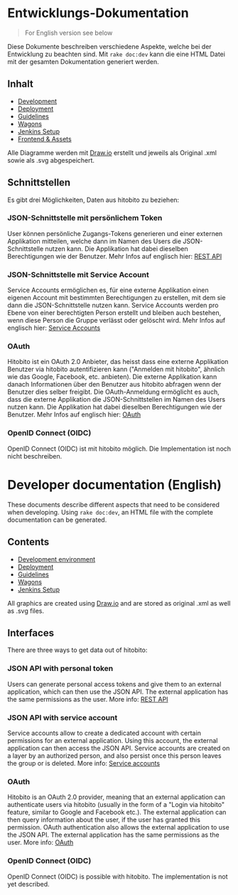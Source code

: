 # Entwicklungs-Dokumentation

> For English version see below

Diese Dokumente beschreiben verschiedene Aspekte, welche bei der Entwicklung zu beachten sind. Mit `rake doc:dev` kann die eine HTML Datei mit der gesamten Dokumentation generiert werden.

## Inhalt

* [Development](01_basics.md)
* [Deployment](02_deployment.md)
* [Guidelines](03_guidelines.md)
* [Wagons](04_wagons.md)
* [Jenkins Setup](06_jenkins_setup.md)
* [Frontend & Assets](09_webpacker.md)

Alle Diagramme werden mit [Draw.io](https://draw.io) erstellt und jeweils als Original .xml sowie als .svg abgespeichert.

## Schnittstellen
Es gibt drei Möglichkeiten, Daten aus hitobito zu beziehen:

### JSON-Schnittstelle mit persönlichem Token
User können persönliche Zugangs-Tokens generieren und einer externen Applikation mitteilen, welche dann im Namen des Users die JSON-Schnittstelle nutzen kann. Die Applikation hat dabei dieselben Berechtigungen wie der Benutzer.
Mehr Infos auf englisch hier: [REST API](05_rest_api.md)

### JSON-Schnittstelle mit Service Account
Service Accounts ermöglichen es, für eine externe Applikation einen eigenen Account mit bestimmten Berechtigungen zu erstellen, mit dem sie dann die JSON-Schnittstelle nutzen kann. Service Accounts werden pro Ebene von einer berechtigten Person erstellt und bleiben auch bestehen, wenn diese Person die Gruppe verlässt oder gelöscht wird.
Mehr Infos auf englisch hier: [Service Accounts](07_service_accounts.md)

### OAuth
Hitobito ist ein OAuth 2.0 Anbieter, das heisst dass eine externe Applikation Benutzer via hitobito autentifizieren kann ("Anmelden mit hitobito", ähnlich wie das Google, Facebook, etc. anbieten). Die externe Applikation kann danach Informationen über den Benutzer aus hitobito abfragen wenn der Benutzer dies selber freigibt. Die OAuth-Anmeldung ermöglicht es auch, dass die externe Applikation die JSON-Schnittstellen im Namen des Users nutzen kann. Die Applikation hat dabei dieselben Berechtigungen wie der Benutzer.
Mehr Infos auf englisch hier: [OAuth](08_oauth.md)

### OpenID Connect (OIDC)
OpenID Connect (OIDC) ist mit hitobito möglich. Die Implementation ist noch nicht  beschreiben.

# Developer documentation (English)

These documents describe different aspects that need to be considered when developing. Using `rake doc:dev`, an HTML file with the complete documentation can be generated.

## Contents

* [Development environment](01_setup.md)
* [Deployment](02_deployment.md)
* [Guidelines](03_guidelines.md)
* [Wagons](04_wagons.md)
* [Jenkins Setup](06_jenkins_setup.md)

All graphics are created using [Draw.io](https://draw.io) and are stored as original .xml as well as .svg files.

## Interfaces
There are three ways to get data out of hitobito:

### JSON API with personal token
Users can generate personal access tokens and give them to an external application, which can then use the JSON API. The external application has the same permissions as the user.
More info: [REST API](05_rest_api.md)

### JSON API with service account
Service accounts allow to create a dedicated account with certain permissions for an external application. Using this account, the external application can then access the JSON API. Service accounts are created on a layer by an authorized person, and also persist once this person leaves the group or is deleted.
More info: [Service accounts](07_service_accounts.md)

### OAuth
Hitobito is an OAuth 2.0 provider, meaning that an external application can authenticate users via hitobito (usually in the form of a "Login via hitobito" feature, similar to Google and Facebook etc.). The external application can then query information about the user, if the user has granted this permission. OAuth authentication also allows the external application to use the JSON API. The external application has the same permissions as the user.
More info: [OAuth](08_oauth.md)

### OpenID Connect (OIDC)
OpenID Connect (OIDC) is possible with hitobito. The implementation is not yet described.
